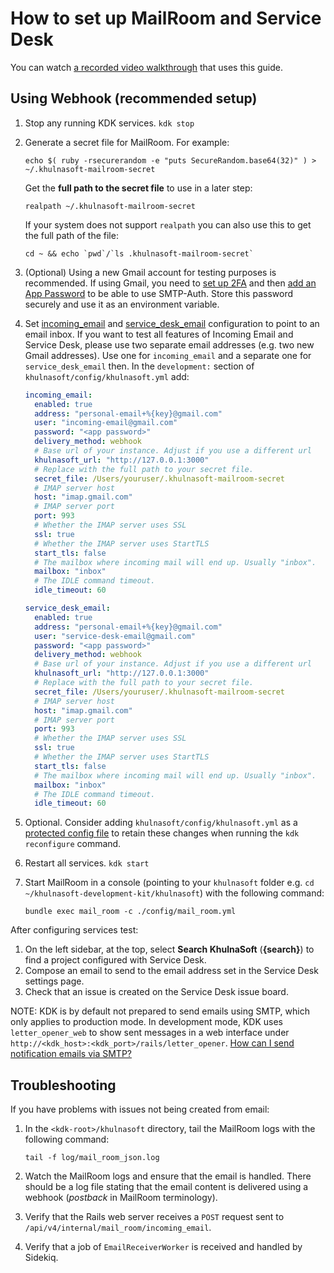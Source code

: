 # How to set up MailRoom and Service Desk

You can watch [a recorded video walkthrough](https://www.youtube.com/watch?v=SdqBOK43MlI) that uses this guide.

## Using Webhook (recommended setup)

1. Stop any running KDK services. `kdk stop`

1. Generate a secret file for MailRoom. For example:

   ```shell
   echo $( ruby -rsecurerandom -e "puts SecureRandom.base64(32)" ) > ~/.khulnasoft-mailroom-secret
   ```

   Get the **full path to the secret file** to use in a later step:

   ```shell
   realpath ~/.khulnasoft-mailroom-secret
   ```

   If your system does not support `realpath` you can also use this to get the full path of the file:

   ```shell
   cd ~ && echo `pwd`/`ls .khulnasoft-mailroom-secret`
   ```

1. (Optional) Using a new Gmail account for testing purposes is recommended. If using Gmail, you need to
   [set up 2FA](https://myaccount.google.com/u/1/signinoptions/two-step-verification) and then
   [add an App Password](https://myaccount.google.com/u/1/apppasswords) to be able to use SMTP-Auth.
   Store this password securely and use it as an environment variable.
1. Set [incoming_email](https://docs.khulnasoft.com/ee/administration/incoming_email.html) and
   [service_desk_email](https://docs.khulnasoft.com/ee/user/project/service_desk.html#using-a-custom-email-address)
   configuration to point to an email inbox. If you want to test all features of Incoming Email and Service Desk,
   please use two separate email addresses (e.g. two new Gmail addresses). Use one for `incoming_email` and a
   separate one for `service_desk_email` then.
   In the `development:` section of `khulnasoft/config/khulnasoft.yml` add:

   ```yaml
   incoming_email:
     enabled: true
     address: "personal-email+%{key}@gmail.com"
     user: "incoming-email@gmail.com"
     password: "<app password>"
     delivery_method: webhook
     # Base url of your instance. Adjust if you use a different url
     khulnasoft_url: "http://127.0.0.1:3000"
     # Replace with the full path to your secret file.
     secret_file: /Users/youruser/.khulnasoft-mailroom-secret
     # IMAP server host
     host: "imap.gmail.com"
     # IMAP server port
     port: 993
     # Whether the IMAP server uses SSL
     ssl: true
     # Whether the IMAP server uses StartTLS
     start_tls: false
     # The mailbox where incoming mail will end up. Usually "inbox".
     mailbox: "inbox"
     # The IDLE command timeout.
     idle_timeout: 60

   service_desk_email:
     enabled: true
     address: "personal-email+%{key}@gmail.com"
     user: "service-desk-email@gmail.com"
     password: "<app password>"
     delivery_method: webhook
     # Base url of your instance. Adjust if you use a different url
     khulnasoft_url: "http://127.0.0.1:3000"
     # Replace with the full path to your secret file.
     secret_file: /Users/youruser/.khulnasoft-mailroom-secret
     # IMAP server host
     host: "imap.gmail.com"
     # IMAP server port
     port: 993
     # Whether the IMAP server uses SSL
     ssl: true
     # Whether the IMAP server uses StartTLS
     start_tls: false
     # The mailbox where incoming mail will end up. Usually "inbox".
     mailbox: "inbox"
     # The IDLE command timeout.
     idle_timeout: 60
   ```

1. Optional. Consider adding `khulnasoft/config/khulnasoft.yml` as a [protected config file](../configuration.md#overwriting-configuration-files) to retain these changes when running the `kdk reconfigure` command.
1. Restart all services. `kdk start`
1. Start MailRoom in a console (pointing to your `khulnasoft` folder e.g. `cd ~/khulnasoft-development-kit/khulnasoft`) with the following command:

   ```shell
   bundle exec mail_room -c ./config/mail_room.yml
   ```

After configuring services test:

1. On the left sidebar, at the top, select **Search KhulnaSoft** (**{search}**) to find a project configured with Service
   Desk.
1. Compose an email to send to the email address set in the Service Desk settings page.
1. Check that an issue is created on the Service Desk issue board.

NOTE:
KDK is by default not prepared to send emails using SMTP, which only applies to production mode. In development mode,
KDK uses `letter_opener_web` to show sent messages in a web interface under
`http://<kdk_host>:<kdk_port>/rails/letter_opener`. [How can I send notification emails via SMTP?](email.md)

## Troubleshooting

If you have problems with issues not being created from email:

1. In the `<kdk-root>/khulnasoft` directory, tail the MailRoom logs with the following command:

   ```shell
   tail -f log/mail_room_json.log
   ```

1. Watch the MailRoom logs and ensure that the email is handled. There should be a log file stating that the email
   content is delivered using a webhook (_postback_ in MailRoom terminology).
1. Verify that the Rails web server receives a `POST` request sent to `/api/v4/internal/mail_room/incoming_email`.
1. Verify that a job of `EmailReceiverWorker` is received and handled by Sidekiq.
